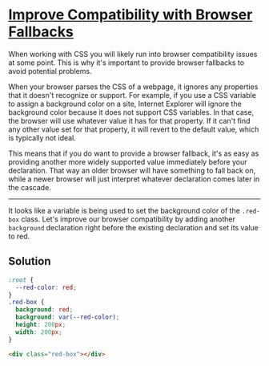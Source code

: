 # [Improve Compatibility with Browser Fallbacks](https://learn.freecodecamp.org/responsive-web-design/basic-css/improve-compatibility-with-browser-fallbacks)

When working with CSS you will likely run into browser compatibility issues at some point. This is why it's important to provide browser fallbacks to avoid potential problems.

When your browser parses the CSS of a webpage, it ignores any properties that it doesn't recognize or support. For example, if you use a CSS variable to assign a background color on a site, Internet Explorer will ignore the background color because it does not support CSS variables. In that case, the browser will use whatever value it has for that property. If it can't find any other value set for that property, it will revert to the default value, which is typically not ideal.

This means that if you do want to provide a browser fallback, it's as easy as providing another more widely supported value immediately before your declaration. That way an older browser will have something to fall back on, while a newer browser will just interpret whatever declaration comes later in the cascade.

---

It looks like a variable is being used to set the background color of the `.red-box` class. Let's improve our browser compatibility by adding another `background` declaration right before the existing declaration and set its value to red.

## Solution

```css
:root {
  --red-color: red;
}
.red-box {
  background: red;
  background: var(--red-color);
  height: 200px;
  width: 200px;
}
```

```html
<div class="red-box"></div>
```